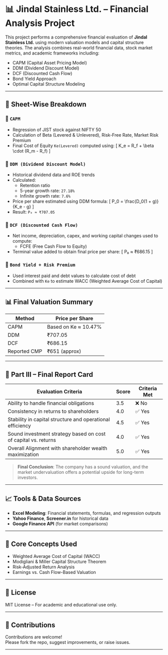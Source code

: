 # 📊 Jindal Stainless Ltd. – Financial Analysis Project

This project performs a comprehensive financial evaluation of **Jindal Stainless Ltd.** using modern valuation models and capital structure theories. The analysis combines real-world financial data, stock market metrics, and academic frameworks including:

- CAPM (Capital Asset Pricing Model)
- DDM (Dividend Discount Model)
- DCF (Discounted Cash Flow)
- Bond Yield Approach
- Optimal Capital Structure Modeling

---

## 📁 Sheet-Wise Breakdown

### 🔹 `CAPM`
- Regression of JIST stock against NIFTY 50
- Calculation of Beta (Levered & Unlevered), Risk-Free Rate, Market Risk Premium
- Final Cost of Equity `Ke(Levered)` computed using:
  \[
  K_e = R_f + \beta \cdot (R_m - R_f)
  \]

### 🔹 `DDM (Dividend Discount Model)`
- Historical dividend data and ROE trends
- Calculated:
  - Retention ratio
  - 5-year growth rate: `27.18%`
  - Infinite growth rate: `7.6%`
- Price per share estimated using DDM formula:
  \[
  P_0 = \frac{D_0(1 + g)}{K_e - g}
  \]
- Result: `P₀ ≈ ₹707.05`

### 🔹 `DCF (Discounted Cash Flow)`
- Net income, depreciation, capex, and working capital changes used to compute:
  - FCFE (Free Cash Flow to Equity)
- Terminal value added to obtain final price per share:
  \[
  P₀ ≈ ₹686.15
  \]

### 🔹 `Bond Yield + Risk Premium`
- Used interest paid and debt values to calculate cost of debt
- Combined with `Ke` to estimate WACC (Weighted Average Cost of Capital)

---

## 📊 Final Valuation Summary

| Method     | Price per Share |
|------------|------------------|
| CAPM       | Based on Ke ≈ 10.47% |
| DDM        | ₹707.05          |
| DCF        | ₹686.15          |
| Reported CMP | ₹651 (approx)   |

---

## 🧾 Part III – Final Report Card

| Evaluation Criteria                                                   | Score | Criteria Met |
|------------------------------------------------------------------------|--------|---------------|
| Ability to handle financial obligations                               | 3.5    | ❌ No         |
| Consistency in returns to shareholders                                | 4.0    | ✅ Yes        |
| Stability in capital structure and operational efficiency             | 4.5    | ✅ Yes        |
| Sound investment strategy based on cost of capital vs. returns        | 4.0    | ✅ Yes        |
| Overall Alignment with shareholder wealth maximization                | 5.0    | ✅ Yes        |

> **Final Conclusion**: The company has a sound valuation, and the market undervaluation offers a potential upside for long-term investors.

---

## 📈 Tools & Data Sources

- **Excel Modeling**: Financial statements, formulas, and regression outputs
- **Yahoo Finance**, **Screener.in** for historical data
- **Google Finance API** (for market comparisons)

---

## 🧮 Core Concepts Used

- Weighted Average Cost of Capital (WACC)
- Modigliani & Miller Capital Structure Theorem
- Risk-Adjusted Return Analysis
- Earnings vs. Cash Flow-Based Valuation

---

## 📌 License

MIT License – For academic and educational use only.

---

## 🙌 Contributions

Contributions are welcome!  
Please fork the repo, suggest improvements, or raise issues.

---

